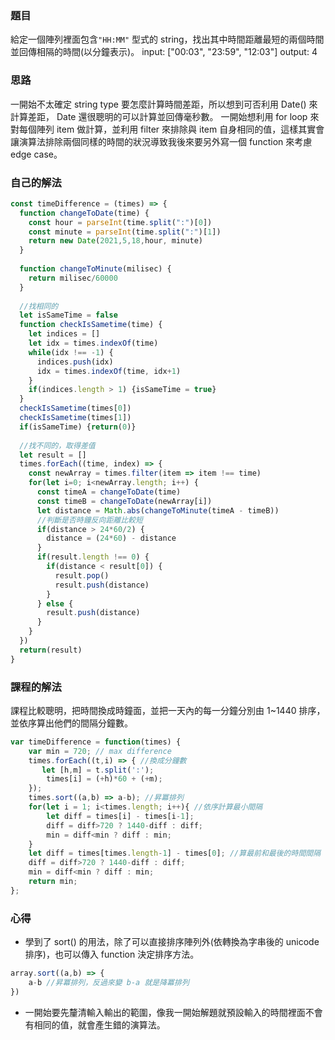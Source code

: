 ### 題目
給定一個陣列裡面包含`"HH:MM"` 型式的 string，找出其中時間距離最短的兩個時間並回傳相隔的時間(以分鐘表示)。
input: ["00:03", "23:59", "12:03"]
output: 4

### 思路
一開始不太確定 string type 要怎麼計算時間差距，所以想到可否利用 Date() 來計算差距， Date 還很聰明的可以計算並回傳毫秒數。
一開始想利用 for loop 來對每個陣列 item 做計算，並利用 filter 來排除與 item 自身相同的值，這樣其實會讓演算法排除兩個同樣的時間的狀況導致我後來要另外寫一個 function 來考慮 edge case。

### 自己的解法
```js
const timeDifference = (times) => {
  function changeToDate(time) {
    const hour = parseInt(time.split(":")[0])
    const minute = parseInt(time.split(":")[1])
    return new Date(2021,5,18,hour, minute)
  }
  
  function changeToMinute(milisec) {
    return milisec/60000
  }
  
  //找相同的
  let isSameTime = false
  function checkIsSametime(time) {
    let indices = []
    let idx = times.indexOf(time)
    while(idx !== -1) {
      indices.push(idx)
      idx = times.indexOf(time, idx+1)
    }
    if(indices.length > 1) {isSameTime = true}
  }
  checkIsSametime(times[0])
  checkIsSametime(times[1])
  if(isSameTime) {return(0)}
  
  //找不同的，取得差值
  let result = []
  times.forEach((time, index) => {
    const newArray = times.filter(item => item !== time)
    for(let i=0; i<newArray.length; i++) {
      const timeA = changeToDate(time)
      const timeB = changeToDate(newArray[i])
      let distance = Math.abs(changeToMinute(timeA - timeB))
      //判斷是否時鐘反向距離比較短
      if(distance > 24*60/2) {
        distance = (24*60) - distance
      }
      if(result.length !== 0) {
        if(distance < result[0]) {
          result.pop()
          result.push(distance)
        }
      } else {
        result.push(distance)
      }
    }
  })
  return(result)
}
```

### 課程的解法
課程比較聰明，把時間換成時鐘面，並把一天內的每一分鐘分別由 1~1440 排序，並依序算出他們的間隔分鐘數。
```js
var timeDifference = function(times) {
    var min = 720; // max difference
    times.forEach((t,i) => { //換成分鐘數
       let [h,m] = t.split(':');
        times[i] = (+h)*60 + (+m);
    });
    times.sort((a,b) => a-b); //昇冪排列
    for(let i = 1; i<times.length; i++){ //依序計算最小間隔
        let diff = times[i] - times[i-1];
        diff = diff>720 ? 1440-diff : diff;
        min = diff<min ? diff : min;
    }
    let diff = times[times.length-1] - times[0]; //算最前和最後的時間間隔
    diff = diff>720 ? 1440-diff : diff;
    min = diff<min ? diff : min;
    return min;
};
```

### 心得
- 學到了 sort() 的用法，除了可以直接排序陣列外(依轉換為字串後的 unicode 排序)，也可以傳入 function 決定排序方法。
```js
array.sort((a,b) => {
	a-b //昇冪排列，反過來變 b-a 就是降冪排列
})
```
- 一開始要先釐清輸入輸出的範圍，像我一開始解題就預設輸入的時間裡面不會有相同的值，就會產生錯的演算法。